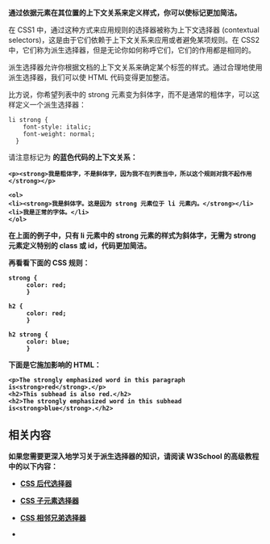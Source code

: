 **通过依据元素在其位置的上下文关系来定义样式，你可以使标记更加简洁。**

在 CSS1 中，通过这种方式来应用规则的选择器被称为上下文选择器 (contextual selectors)，这是由于它们依赖于上下文关系来应用或者避免某项规则。在 CSS2 中，它们称为派生选择器，但是无论你如何称呼它们，它们的作用都是相同的。

派生选择器允许你根据文档的上下文关系来确定某个标签的样式。通过合理地使用派生选择器，我们可以使 HTML 代码变得更加整洁。

比方说，你希望列表中的 strong 元素变为斜体字，而不是通常的粗体字，可以这样定义一个派生选择器：

```
li strong {
    font-style: italic;
    font-weight: normal;
  }
```

请注意标记为 <strong> 的蓝色代码的上下文关系：

```
<p><strong>我是粗体字，不是斜体字，因为我不在列表当中，所以这个规则对我不起作用</strong></p>

<ol>
<li><strong>我是斜体字。这是因为 strong 元素位于 li 元素内。</strong></li>
<li>我是正常的字体。</li>
</ol>
```

在上面的例子中，只有 li 元素中的 strong 元素的样式为斜体字，无需为 strong 元素定义特别的 class 或 id，代码更加简洁。

再看看下面的 CSS 规则：

```
strong {
     color: red;
     }

h2 {
     color: red;
     }

h2 strong {
     color: blue;
     }
```

下面是它施加影响的 HTML：

```
<p>The strongly emphasized word in this paragraph is<strong>red</strong>.</p>
<h2>This subhead is also red.</h2>
<h2>The strongly emphasized word in this subhead is<strong>blue</strong>.</h2>
```

## 相关内容

如果您需要更深入地学习关于派生选择器的知识，请阅读 W3School 的高级教程中的以下内容：

- [CSS 后代选择器](http://www.w3school.com.cn/css/css_selector_descendant.asp)
- [CSS 子元素选择器](http://www.w3school.com.cn/css/css_selector_child.asp)
- [CSS 相邻兄弟选择器](http://www.w3school.com.cn/css/css_selector_adjacent_sibling.asp)

- 